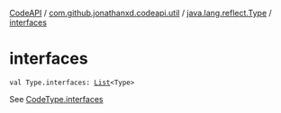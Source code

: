 [CodeAPI](../../index.md) / [com.github.jonathanxd.codeapi.util](../index.md) / [java.lang.reflect.Type](index.md) / [interfaces](.)

# interfaces

`val Type.interfaces: `[`List`](https://kotlinlang.org/api/latest/jvm/stdlib/kotlin.collections/-list/index.html)`<Type>`

See [CodeType.interfaces](../../com.github.jonathanxd.codeapi.type/-code-type/interfaces.md)

